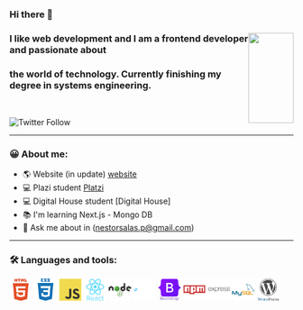 ### Hi there 👋


<div>
    <img src="https://media.giphy.com/media/qgQUggAC3Pfv687qPC/giphy.gif" alt="" align="right" width="80px" height="160px">
    <h3>I like web development and I am a frontend developer and passionate about</h3>
    <h3>the world of technology. Currently finishing my degree in systems engineering.</h3>
</div>
</br>

![Twitter Follow](https://img.shields.io/twitter/follow/nestorsalas07?style=social)




---

### 😀 About me:

- 🌎 Website (in update) [website](https://javi-salas-dev.github.io/portfolio_Javier_Salas/)
- 💻 Plazi student [Platzi](https://platzi.com/p/JaviSalas/)
- 💻 Digital House student [Digital House]
- 📚 I'm learning Next.js - Mongo DB
- 💬 Ask me about in (nestorsalas.p@gmail.com)


---

### 🛠 Languages and tools:

<div>
    <img src="https://github.com/devicons/devicon/blob/master/icons/html5/html5-plain-wordmark.svg" alt="" width="40px" height="40px">
    <img src="https://github.com/devicons/devicon/blob/master/icons/css3/css3-plain-wordmark.svg" alt="" width="40px" height="40px">
    <img src="https://github.com/devicons/devicon/blob/master/icons/javascript/javascript-original.svg" alt="" width="40px" height="40px">
    <img src="https://github.com/devicons/devicon/blob/master/icons/react/react-original-wordmark.svg" alt="" width="40px" height="40px">
    <img src="https://github.com/devicons/devicon/blob/master/icons/nodejs/nodejs-original-wordmark.svg" alt="" width="40px" height="40px">
    <img src="https://github.com/devicons/devicon/blob/master/icons/tailwindcss/tailwindcss-original-wordmark.svg" alt="" width="40px" height="40px">
    <img src="https://github.com/devicons/devicon/blob/master/icons/bootstrap/bootstrap-original-wordmark.svg" alt="" width="40px" height="40px">
    <img src="https://github.com/devicons/devicon/blob/master/icons/npm/npm-original-wordmark.svg" alt="" width="40px" height="40px">
    <img src="https://github.com/devicons/devicon/blob/master/icons/express/express-original-wordmark.svg" alt="" width="40px" height="40px">
    <img src="https://github.com/devicons/devicon/blob/master/icons/mysql/mysql-original-wordmark.svg" alt="" width="40px" height="40px">
    <img src="https://github.com/devicons/devicon/blob/master/icons/wordpress/wordpress-original.svg" width="40px" height="40px" alt="">
</div>

